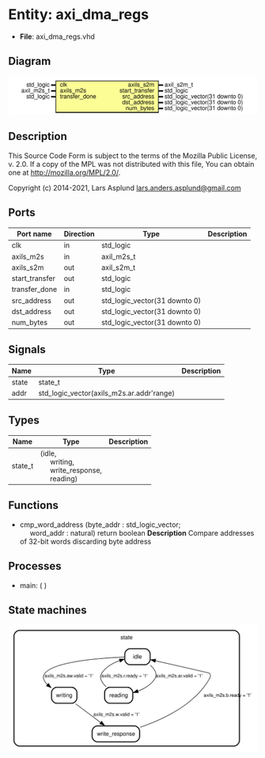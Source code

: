 # Entity: axi_dma_regs

- **File**: axi_dma_regs.vhd
## Diagram

![Diagram](axi_dma_regs.svg "Diagram")
## Description

 This Source Code Form is subject to the terms of the Mozilla Public
 License, v. 2.0. If a copy of the MPL was not distributed with this file,
 You can obtain one at http://mozilla.org/MPL/2.0/.

 Copyright (c) 2014-2021, Lars Asplund lars.anders.asplund@gmail.com
## Ports

| Port name      | Direction | Type                          | Description |
| -------------- | --------- | ----------------------------- | ----------- |
| clk            | in        | std_logic                     |             |
| axils_m2s      | in        | axil_m2s_t                    |             |
| axils_s2m      | out       | axil_s2m_t                    |             |
| start_transfer | out       | std_logic                     |             |
| transfer_done  | in        | std_logic                     |             |
| src_address    | out       | std_logic_vector(31 downto 0) |             |
| dst_address    | out       | std_logic_vector(31 downto 0) |             |
| num_bytes      | out       | std_logic_vector(31 downto 0) |             |
## Signals

| Name  | Type                                      | Description |
| ----- | ----------------------------------------- | ----------- |
| state | state_t                                   |             |
| addr  | std_logic_vector(axils_m2s.ar.addr'range) |             |
## Types

| Name    | Type                                                                                                                                                  | Description |
| ------- | ----------------------------------------------------------------------------------------------------------------------------------------------------- | ----------- |
| state_t | (idle,<br><span style="padding-left:20px"> writing,<br><span style="padding-left:20px"> write_response,<br><span style="padding-left:20px"> reading)  |             |
## Functions
- cmp_word_address <font id="function_arguments">(byte_addr : std_logic_vector;<br><span style="padding-left:20px"> word_addr : natural) </font> <font id="function_return">return boolean </font>
**Description**
 Compare addresses of 32-bit words discarding byte address

## Processes
- main: (  )
## State machines

![Diagram_state_machine_0]( stm_axi_dma_regs_00.svg "Diagram")